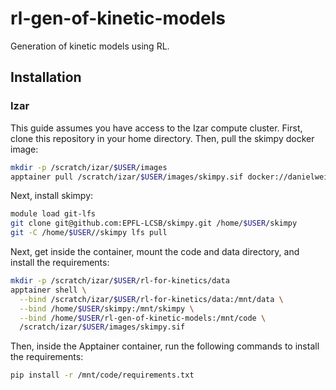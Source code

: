 # rl-gen-of-kinetic-models
Generation of kinetic models using RL.


## Installation

### Izar

This guide assumes you have access to the Izar compute cluster. First, clone this repository in your home directory. Then, pull the skimpy docker image:

```bash
mkdir -p /scratch/izar/$USER/images
apptainer pull /scratch/izar/$USER/images/skimpy.sif docker://danielweilandt/skimpy
```

Next, install skimpy:

```bash
module load git-lfs
git clone git@github.com:EPFL-LCSB/skimpy.git /home/$USER/skimpy
git -C /home/$USER//skimpy lfs pull
```

Next, get inside the container, mount the code and data directory, and install the requirements:

```bash
mkdir -p /scratch/izar/$USER/rl-for-kinetics/data
apptainer shell \
  --bind /scratch/izar/$USER/rl-for-kinetics/data:/mnt/data \
  --bind /home/$USER/skimpy:/mnt/skimpy \
  --bind /home/$USER/rl-gen-of-kinetic-models:/mnt/code \
  /scratch/izar/$USER/images/skimpy.sif
```




Then, inside the Apptainer container, run the following commands to install the requirements:

```bash
pip install -r /mnt/code/requirements.txt
```
